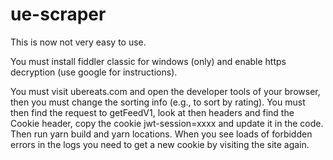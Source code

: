 # ue-scraper


This is now not very easy to use.

You must install fiddler classic for windows (only) and enable https decryption (use google for instructions).

You must visit ubereats.com and open the developer tools of your browser, then you must change the sorting info (e.g., to sort by rating).
You must then find the request to getFeedV1, look at then headers and find the Cookie header, copy the cookie jwt-session=xxxx and update it in the code.
Then run yarn build and yarn locations.
When you see loads of forbidden errors in the logs you need to get a new cookie by visiting the site again.